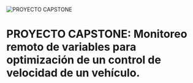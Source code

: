 ![PROYECTO CAPSTONE](https://github.com/edsoncm22/PROYECTO_CAPSTONE_UVPR/tree/main/IMAGENES/DESCRIPCION_GENERAL.png)
# PROYECTO CAPSTONE: Monitoreo remoto de variables para optimización de un control de velocidad de un vehículo.

